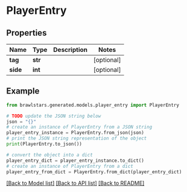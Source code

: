 # PlayerEntry


## Properties

Name | Type | Description | Notes
------------ | ------------- | ------------- | -------------
**tag** | **str** |  | [optional] 
**side** | **int** |  | [optional] 

## Example

```python
from brawlstars.generated.models.player_entry import PlayerEntry

# TODO update the JSON string below
json = "{}"
# create an instance of PlayerEntry from a JSON string
player_entry_instance = PlayerEntry.from_json(json)
# print the JSON string representation of the object
print(PlayerEntry.to_json())

# convert the object into a dict
player_entry_dict = player_entry_instance.to_dict()
# create an instance of PlayerEntry from a dict
player_entry_from_dict = PlayerEntry.from_dict(player_entry_dict)
```
[[Back to Model list]](../README.md#documentation-for-models) [[Back to API list]](../README.md#documentation-for-api-endpoints) [[Back to README]](../README.md)


